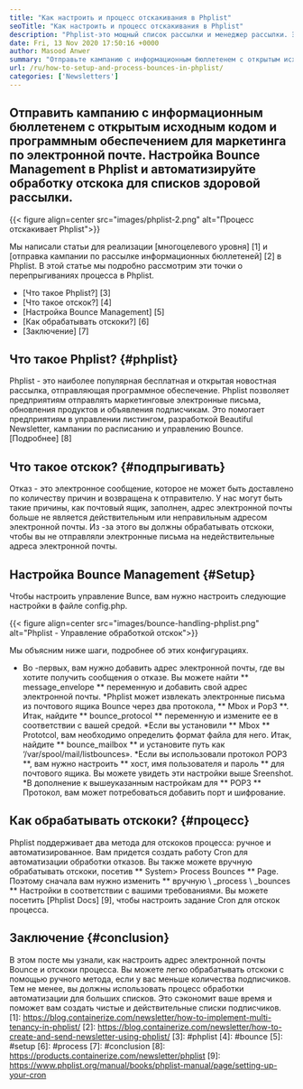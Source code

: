 ```yaml
---
title: "Как настроить и процесс отскакивания в Phplist" 
seoTitle: "Как настроить и процесс отскакивания в Phplist" 
description: "Phplist-это мощный список рассылки и менеджер рассылки. Это помогает предприятиям легко отправлять кампании в области информационных бюллетеней и легко обрабатывать отскоки." 
date: Fri, 13 Nov 2020 17:50:16 +0000
author: Masood Anwer
summary: "Отправьте кампанию с информационным бюллетенем с открытым исходным кодом и программным обеспечением для маркетинга по электронной почте. Настройка Bounce Management в Phplist и автоматизируйте обработку отскока для списков здоровой рассылки." 
url: /ru/how-to-setup-and-process-bounces-in-phplist/
categories: ['Newsletters']
---
```


## Отправить кампанию с информационным бюллетенем с открытым исходным кодом и программным обеспечением для маркетинга по электронной почте. Настройка Bounce Management в Phplist и автоматизируйте обработку отскока для списков здоровой рассылки.

{{< figure align=center src="images/phplist-2.png" alt="Процесс отскакивает Phplist">}}

Мы написали статьи для реализации [многоцелевого уровня] [1] и [отправка кампании по рассылке информационных бюллетеней] [2] в Phplist. В этой статье мы подробно рассмотрим эти точки о перепрыгиваниях процесса в Phplist.
  * [Что такое Phplist?] [3]
  * [Что такое отскок?] [4]
  * [Настройка Bounce Management] [5]
  * [Как обрабатывать отскоки?] [6]
  * [Заключение] [7]

## Что такое Phplist? {#phplist}
Phplist - это наиболее популярная бесплатная и открытая новостная рассылка, отправляющая программное обеспечение. Phplist позволяет предприятиям отправлять маркетинговые электронные письма, обновления продуктов и объявления подписчикам. Это помогает предприятиям в управлении листингом, разработкой Beautiful Newsletter, кампании по расписанию и управлению Bounce. [Подробнее] [8]

## Что такое отскок? {#подпрыгивать}
Отказ - это электронное сообщение, которое не может быть доставлено по количеству причин и возвращена к отправителю. У нас могут быть такие причины, как почтовый ящик, заполнен, адрес электронной почты больше не является действительным или неправильным адресом электронной почты. Из -за этого вы должны обрабатывать отскоки, чтобы вы не отправляли электронные письма на недействительные адреса электронной почты.

## Настройка Bounce Management {#Setup}
Чтобы настроить управление Bunce, вам нужно настроить следующие настройки в файле config.php.

{{< figure align=center src="images/bounce-handling-phplist.png" alt="Phplist - Управление обработкой отскок">}}

Мы объясним ниже шаги, подробнее об этих конфигурациях.
  * Во -первых, вам нужно добавить адрес электронной почты, где вы хотите получить сообщения о отказе. Вы можете найти ** message_envelope ** переменную и добавить свой адрес электронной почты.
  *Phplist может извлекать электронные письма из почтового ящика Bounce через два протокола, ** Mbox и Pop3 **. Итак, найдите ** bounce_protocol ** переменную и измените ее в соответствии с вашей средой.
  *Если вы установили ** Mbox ** Prototcol, вам необходимо определить формат файла для него. Итак, найдите ** bounce_mailbox ** и установите путь как ‘/var/spool/mail/listbounces».
  *Если вы использовали протокол POP3 **, вам нужно настроить ** хост, имя пользователя и пароль ** для почтового ящика. Вы можете увидеть эти настройки выше Sreenshot.
  *В дополнение к вышеуказанным настройкам для ** POP3 ** Протокол, вам может потребоваться добавить порт и шифрование.

## Как обрабатывать отскоки? {#процесс}
Phplist поддерживает два метода для отскоков процесса: ручное и автоматизированное. Вам придется создать работу Cron для автоматизации обработки отказов. Вы также можете вручную обрабатывать отскоки, посетив ** System> Process Bounces ** Page. Поэтому сначала вам нужно изменить ** вручную \ _process \ _bounces ** Настройки в соответствии с вашими требованиями. Вы можете посетить [Phplist Docs] [9], чтобы настроить задание Cron для отскок процесса.

## Заключение {#conclusion}
В этом посте мы узнали, как настроить адрес электронной почты Bounce и отскоки процесса. Вы можете легко обрабатывать отскоки с помощью ручного метода, если у вас меньше количества подписчиков. Тем не менее, вы должны использовать процесс обработки автоматизации для больших списков. Это сэкономит ваше время и поможет вам создать чистые и действительные списки подписчиков.
[1]: https://blog.containerize.com/newsletter/how-to-implement-multi-tenancy-in-phplist/
[2]: https://blog.containerize.com/newsletter/how-to-create-and-send-newsletter-using-phplist/
[3]: #phplist
[4]: #bounce
[5]: #setup
[6]: #process
[7]: #conclusion
[8]: https://products.containerize.com/newsletter/phplist
[9]: https://www.phplist.org/manual/books/phplist-manual/page/setting-up-your-cron
